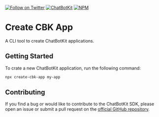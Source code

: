 [![Follow on Twitter](https://img.shields.io/twitter/follow/chatbotkit.svg?logo=twitter)](https://twitter.com/chatbotkit)
[![ChatBotKit](https://img.shields.io/badge/credits-ChatBotKit-blue.svg)](https://chatbotkit.com)
[![NPM](https://img.shields.io/npm/v/create-cbk-app.svg)](https://www.npmjs.com/package/create-cbk-app)

# Create CBK App

A CLI tool to create ChatBotKit applications.

## Getting Started

To crate a new ChatBotKit application, run the following command:

```bash
npx create-cbk-app my-app
```

## Contributing

If you find a bug or would like to contribute to the ChatBotKit SDK, please open an issue or submit a pull request on the [official GitHub repository](https://github.com/chatbotkit/node-sdk).
